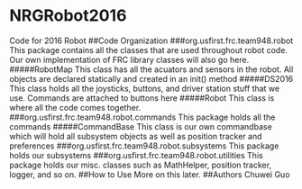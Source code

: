 # NRGRobot2016
Code for 2016 Robot
##Code Organization
###org.usfirst.frc.team948.robot
This package contains all the classes that are used throughout robot
code. Our own implementation of FRC library classes will also go here.
#####RobotMap
This class has all the acuators and sensors in the robot.
All objects are declared statically and created in an init() method
#####DS2016
This class holds all the joysticks, buttons, and driver station
stuff that we use. Commands are attached to buttons here
#####Robot
This class is where all the code comes together. 
###org.usfirst.frc.team948.robot.commands
This package holds all the commands
#####CommandBase
This class is our own commandbase which will hold all subsystem objects
as well as position tracker and preferences
###org.usfirst.frc.team948.robot.subsystems
This package holds our subsystems
###org.usfirst.frc.team948.robot.utilities
This package holds our misc. classes such as MathHelper, position tracker,
logger, and so on. 
##How to Use
More on this later.
##Authors
Chuwei Guo

